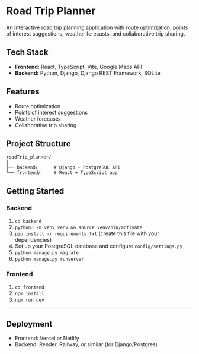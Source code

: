# Road Trip Planner

An interactive road trip planning application with route optimization, points of interest suggestions, weather forecasts, and collaborative trip sharing.

## Tech Stack
- **Frontend:** React, TypeScript, Vite, Google Maps API
- **Backend:** Python, Django, Django REST Framework, SQLite

## Features
- Route optimization
- Points of interest suggestions
- Weather forecasts
- Collaborative trip sharing

## Project Structure
```
roadTrip_planner/
│
├── backend/      # Django + PostgreSQL API
└── frontend/     # React + TypeScript app
```

## Getting Started

### Backend
1. `cd backend`
2. `python3 -m venv venv && source venv/bin/activate`
3. `pip install -r requirements.txt` (create this file with your dependencies)
4. Set up your PostgreSQL database and configure `config/settings.py`
5. `python manage.py migrate`
6. `python manage.py runserver`

### Frontend
1. `cd frontend`
2. `npm install`
3. `npm run dev`

---

## Deployment
- Frontend: Vercel or Netlify
- Backend: Render, Railway, or similar (for Django/Postgres)
